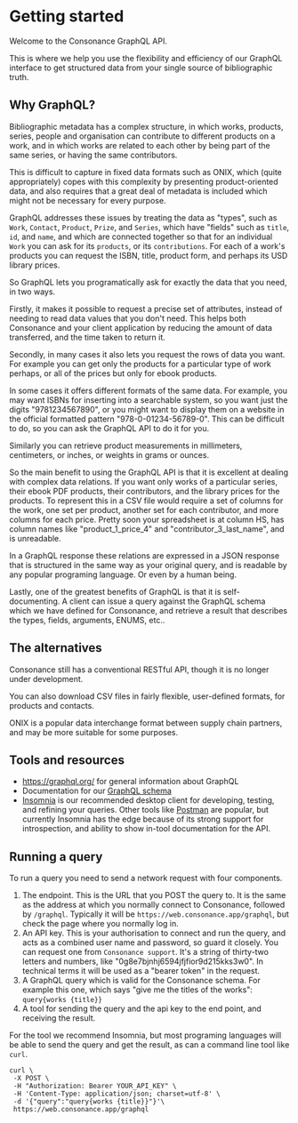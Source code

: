 # Getting started

Welcome to the Consonance GraphQL API.

This is where we help you use the flexibility and efficiency of our GraphQL interface to get structured data from your single source of bibliographic truth.

## Why GraphQL?

Bibliographic metadata has a complex structure, in which works, products, series, people and organisation can contribute to different products on a work, and in which works are related to each other by being part of the same series, or having the same contributors.

This is difficult to capture in fixed data formats such as ONIX, which (quite appropriately) copes with this complexity by presenting product-oriented data, and also requires that a great deal of metadata is included which might not be necessary for every purpose.

GraphQL addresses these issues by treating the data as "types", such as `Work`, `Contact`, `Product`, `Prize`, and `Series`, which have "fields" such as `title`, `id`, and `name`, and which are connected together so that for an individual `Work` you can ask for its `products`, or its `contributions`. For each of a work's products you can request the ISBN, title, product form, and perhaps its USD library prices.

So GraphQL lets you programatically ask for exactly the data that you need, in two ways.

Firstly, it makes it possible to request a precise set of attributes, instead of needing to read data values that you don't need. This helps both Consonance and your client application by reducing the amount of data transferred, and the time taken to return it.

Secondly, in many cases it also lets you request the rows of data you want. For example you can get only the products for a particular type of work perhaps, or all of the prices but only for ebook products.

In some cases it offers different formats of the same data. For example, you may want ISBNs for inserting into a searchable system, so you want just the digits "9781234567890", or you might want to display them on a website in the official formatted pattern "978-0-01234-56789-0". This can be difficult to do, so you can ask the GraphQL API to do it for you.

Similarly you can retrieve product measurements in millimeters, centimeters, or inches, or weights in grams or ounces.

So the main benefit to using the GraphQL API is that it is excellent at dealing with complex data relations. If you want only works of a particular series, their ebook PDF products, their contributors, and the library prices for the products. To represent this in a CSV file would require a set of columns for the work, one set per product, another set for each contributor, and more columns for each price. Pretty soon your spreadsheet is at column HS, has column names like "product\_1\_price\_4" and "contributor\_3\_last\_name", and is unreadable.

In a GraphQL response these relations are expressed in a JSON response that is structured in the same way as your original query, and is readable by any popular programing language. Or even by a human being.

Lastly, one of the greatest benefits of GraphQL is that it is self-documenting. A client can issue a query against the GraphQL schema which we have defined for Consonance, and retrieve a result that describes the types, fields, arguments, ENUMS, etc..

## The alternatives

Consonance still has a conventional RESTful API, though it is no longer under development.

You can also download CSV files in fairly flexible, user-defined formats, for products and contacts.

ONIX is a popular data interchange format between supply chain partners, and may be more suitable for some purposes.

## Tools and resources

* https://graphql.org/ for general information about GraphQL
* Documentation for our [GraphQL schema](http://graphql-schema.consonance.app.s3-website-eu-west-1.amazonaws.com/)
* [Insomnia](https://insomnia.rest) is our recommended desktop client for developing, testing, and refining your queries. Other tools like [Postman](https://www.postman.com) are popular, but currently Insomnia has the edge because of its strong support for introspection, and ability to show in-tool documentation for the API.

## Running a query

To run a query you need to send a network request with four components.

1. The endpoint. This is the URL that you POST the query to. It is the same as the address at which you normally connect to Consonance, followed by `/graphql`. Typically it will be `https://web.consonance.app/graphql`, but check the page where you normally log in.
2. An API key. This is your authorisation to connect and run the query, and acts as a combined user name and password, so guard it closely. You can request one from `Consonance support`. It's a string of thirty-two letters and numbers, like "0g8e7bjnhj6594jfjfior9d215kks3w0". In technical terms it will be used as a "bearer token" in the request.
3. A GraphQL query which is valid for the Consonance schema. For example this one, which says "give me the titles of the works": `query{works {title}}`
4. A tool for sending the query and the api key to the end point, and receiving the result.

For the tool we recommend Insomnia, but most programing languages will be able to send the query and get the result, as can a command line tool like `curl`.

```
curl \
 -X POST \
 -H "Authorization: Bearer YOUR_API_KEY" \
 -H 'Content-Type: application/json; charset=utf-8' \
 -d '{"query":"query{works {title}}"}'\
 https://web.consonance.app/graphql
```
